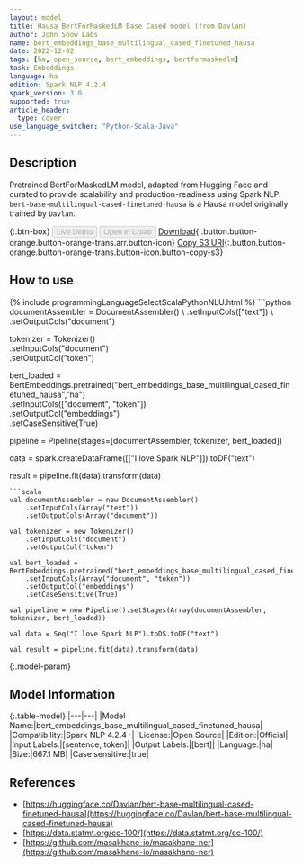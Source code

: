 ```yaml
---
layout: model
title: Hausa BertForMaskedLM Base Cased model (from Davlan)
author: John Snow Labs
name: bert_embeddings_base_multilingual_cased_finetuned_hausa
date: 2022-12-02
tags: [ha, open_source, bert_embeddings, bertformaskedlm]
task: Embeddings
language: ha
edition: Spark NLP 4.2.4
spark_version: 3.0
supported: true
article_header:
  type: cover
use_language_switcher: "Python-Scala-Java"
---
```


## Description

Pretrained BertForMaskedLM model, adapted from Hugging Face and curated to provide scalability and production-readiness using Spark NLP. `bert-base-multilingual-cased-finetuned-hausa` is a Hausa model originally trained by `Davlan`.

{:.btn-box}
<button class="button button-orange" disabled>Live Demo</button>
<button class="button button-orange" disabled>Open in Colab</button>
[Download](https://s3.amazonaws.com/auxdata.johnsnowlabs.com/public/models/bert_embeddings_base_multilingual_cased_finetuned_hausa_ha_4.2.4_3.0_1670018401233.zip){:.button.button-orange.button-orange-trans.arr.button-icon}
[Copy S3 URI](s3://auxdata.johnsnowlabs.com/public/models/bert_embeddings_base_multilingual_cased_finetuned_hausa_ha_4.2.4_3.0_1670018401233.zip){:.button.button-orange.button-orange-trans.button-icon.button-copy-s3}

## How to use



<div class="tabs-box" markdown="1">
{% include programmingLanguageSelectScalaPythonNLU.html %}
```python
documentAssembler = DocumentAssembler() \
    .setInputCols(["text"]) \
    .setOutputCols("document")

tokenizer = Tokenizer() \
    .setInputCols("document") \
    .setOutputCol("token")

bert_loaded = BertEmbeddings.pretrained("bert_embeddings_base_multilingual_cased_finetuned_hausa","ha") \
    .setInputCols(["document", "token"]) \
    .setOutputCol("embeddings") \
    .setCaseSensitive(True)
    
pipeline = Pipeline(stages=[documentAssembler, tokenizer, bert_loaded])

data = spark.createDataFrame([["I love Spark NLP"]]).toDF("text")

result = pipeline.fit(data).transform(data)
```
```scala
val documentAssembler = new DocumentAssembler() 
    .setInputCols(Array("text")) 
    .setOutputCols(Array("document"))
      
val tokenizer = new Tokenizer()
    .setInputCols("document")
    .setOutputCol("token")
 
val bert_loaded = BertEmbeddings.pretrained("bert_embeddings_base_multilingual_cased_finetuned_hausa","ha") 
    .setInputCols(Array("document", "token"))
    .setOutputCol("embeddings")
    .setCaseSensitive(True)    
   
val pipeline = new Pipeline().setStages(Array(documentAssembler, tokenizer, bert_loaded))

val data = Seq("I love Spark NLP").toDS.toDF("text")

val result = pipeline.fit(data).transform(data)
```
</div>

{:.model-param}
## Model Information

{:.table-model}
|---|---|
|Model Name:|bert_embeddings_base_multilingual_cased_finetuned_hausa|
|Compatibility:|Spark NLP 4.2.4+|
|License:|Open Source|
|Edition:|Official|
|Input Labels:|[sentence, token]|
|Output Labels:|[bert]|
|Language:|ha|
|Size:|667.1 MB|
|Case sensitive:|true|

## References

- [https://huggingface.co/Davlan/bert-base-multilingual-cased-finetuned-hausa](https://huggingface.co/Davlan/bert-base-multilingual-cased-finetuned-hausa)
- [https://data.statmt.org/cc-100/](https://data.statmt.org/cc-100/)
- [https://github.com/masakhane-io/masakhane-ner](https://github.com/masakhane-io/masakhane-ner)